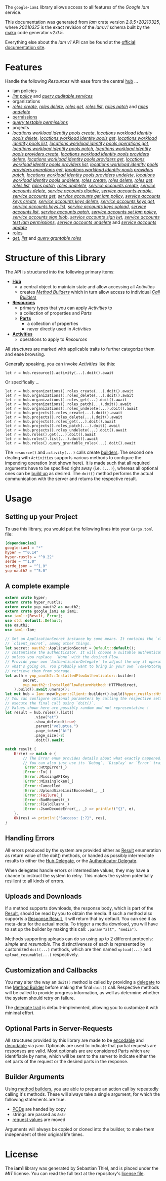 <!---
DO NOT EDIT !
This file was generated automatically from 'src/mako/api/README.md.mako'
DO NOT EDIT !
-->
The `google-iam1` library allows access to all features of the *Google Iam* service.

This documentation was generated from *Iam* crate version *2.0.5+20210325*, where *20210325* is the exact revision of the *iam:v1* schema built by the [mako](http://www.makotemplates.org/) code generator *v2.0.5*.

Everything else about the *Iam* *v1* API can be found at the
[official documentation site](https://cloud.google.com/iam/).
# Features

Handle the following *Resources* with ease from the central [hub](https://docs.rs/google-iam1/2.0.5+20210325/google_iam1/Iam) ... 

* iam policies
 * [*lint policy*](https://docs.rs/google-iam1/2.0.5+20210325/google_iam1/api::IamPolicyLintPolicyCall) and [*query auditable services*](https://docs.rs/google-iam1/2.0.5+20210325/google_iam1/api::IamPolicyQueryAuditableServiceCall)
* organizations
 * [*roles create*](https://docs.rs/google-iam1/2.0.5+20210325/google_iam1/api::OrganizationRoleCreateCall), [*roles delete*](https://docs.rs/google-iam1/2.0.5+20210325/google_iam1/api::OrganizationRoleDeleteCall), [*roles get*](https://docs.rs/google-iam1/2.0.5+20210325/google_iam1/api::OrganizationRoleGetCall), [*roles list*](https://docs.rs/google-iam1/2.0.5+20210325/google_iam1/api::OrganizationRoleListCall), [*roles patch*](https://docs.rs/google-iam1/2.0.5+20210325/google_iam1/api::OrganizationRolePatchCall) and [*roles undelete*](https://docs.rs/google-iam1/2.0.5+20210325/google_iam1/api::OrganizationRoleUndeleteCall)
* [permissions](https://docs.rs/google-iam1/2.0.5+20210325/google_iam1/api::Permission)
 * [*query testable permissions*](https://docs.rs/google-iam1/2.0.5+20210325/google_iam1/api::PermissionQueryTestablePermissionCall)
* projects
 * [*locations workload identity pools create*](https://docs.rs/google-iam1/2.0.5+20210325/google_iam1/api::ProjectLocationWorkloadIdentityPoolCreateCall), [*locations workload identity pools delete*](https://docs.rs/google-iam1/2.0.5+20210325/google_iam1/api::ProjectLocationWorkloadIdentityPoolDeleteCall), [*locations workload identity pools get*](https://docs.rs/google-iam1/2.0.5+20210325/google_iam1/api::ProjectLocationWorkloadIdentityPoolGetCall), [*locations workload identity pools list*](https://docs.rs/google-iam1/2.0.5+20210325/google_iam1/api::ProjectLocationWorkloadIdentityPoolListCall), [*locations workload identity pools operations get*](https://docs.rs/google-iam1/2.0.5+20210325/google_iam1/api::ProjectLocationWorkloadIdentityPoolOperationGetCall), [*locations workload identity pools patch*](https://docs.rs/google-iam1/2.0.5+20210325/google_iam1/api::ProjectLocationWorkloadIdentityPoolPatchCall), [*locations workload identity pools providers create*](https://docs.rs/google-iam1/2.0.5+20210325/google_iam1/api::ProjectLocationWorkloadIdentityPoolProviderCreateCall), [*locations workload identity pools providers delete*](https://docs.rs/google-iam1/2.0.5+20210325/google_iam1/api::ProjectLocationWorkloadIdentityPoolProviderDeleteCall), [*locations workload identity pools providers get*](https://docs.rs/google-iam1/2.0.5+20210325/google_iam1/api::ProjectLocationWorkloadIdentityPoolProviderGetCall), [*locations workload identity pools providers list*](https://docs.rs/google-iam1/2.0.5+20210325/google_iam1/api::ProjectLocationWorkloadIdentityPoolProviderListCall), [*locations workload identity pools providers operations get*](https://docs.rs/google-iam1/2.0.5+20210325/google_iam1/api::ProjectLocationWorkloadIdentityPoolProviderOperationGetCall), [*locations workload identity pools providers patch*](https://docs.rs/google-iam1/2.0.5+20210325/google_iam1/api::ProjectLocationWorkloadIdentityPoolProviderPatchCall), [*locations workload identity pools providers undelete*](https://docs.rs/google-iam1/2.0.5+20210325/google_iam1/api::ProjectLocationWorkloadIdentityPoolProviderUndeleteCall), [*locations workload identity pools undelete*](https://docs.rs/google-iam1/2.0.5+20210325/google_iam1/api::ProjectLocationWorkloadIdentityPoolUndeleteCall), [*roles create*](https://docs.rs/google-iam1/2.0.5+20210325/google_iam1/api::ProjectRoleCreateCall), [*roles delete*](https://docs.rs/google-iam1/2.0.5+20210325/google_iam1/api::ProjectRoleDeleteCall), [*roles get*](https://docs.rs/google-iam1/2.0.5+20210325/google_iam1/api::ProjectRoleGetCall), [*roles list*](https://docs.rs/google-iam1/2.0.5+20210325/google_iam1/api::ProjectRoleListCall), [*roles patch*](https://docs.rs/google-iam1/2.0.5+20210325/google_iam1/api::ProjectRolePatchCall), [*roles undelete*](https://docs.rs/google-iam1/2.0.5+20210325/google_iam1/api::ProjectRoleUndeleteCall), [*service accounts create*](https://docs.rs/google-iam1/2.0.5+20210325/google_iam1/api::ProjectServiceAccountCreateCall), [*service accounts delete*](https://docs.rs/google-iam1/2.0.5+20210325/google_iam1/api::ProjectServiceAccountDeleteCall), [*service accounts disable*](https://docs.rs/google-iam1/2.0.5+20210325/google_iam1/api::ProjectServiceAccountDisableCall), [*service accounts enable*](https://docs.rs/google-iam1/2.0.5+20210325/google_iam1/api::ProjectServiceAccountEnableCall), [*service accounts get*](https://docs.rs/google-iam1/2.0.5+20210325/google_iam1/api::ProjectServiceAccountGetCall), [*service accounts get iam policy*](https://docs.rs/google-iam1/2.0.5+20210325/google_iam1/api::ProjectServiceAccountGetIamPolicyCall), [*service accounts keys create*](https://docs.rs/google-iam1/2.0.5+20210325/google_iam1/api::ProjectServiceAccountKeyCreateCall), [*service accounts keys delete*](https://docs.rs/google-iam1/2.0.5+20210325/google_iam1/api::ProjectServiceAccountKeyDeleteCall), [*service accounts keys get*](https://docs.rs/google-iam1/2.0.5+20210325/google_iam1/api::ProjectServiceAccountKeyGetCall), [*service accounts keys list*](https://docs.rs/google-iam1/2.0.5+20210325/google_iam1/api::ProjectServiceAccountKeyListCall), [*service accounts keys upload*](https://docs.rs/google-iam1/2.0.5+20210325/google_iam1/api::ProjectServiceAccountKeyUploadCall), [*service accounts list*](https://docs.rs/google-iam1/2.0.5+20210325/google_iam1/api::ProjectServiceAccountListCall), [*service accounts patch*](https://docs.rs/google-iam1/2.0.5+20210325/google_iam1/api::ProjectServiceAccountPatchCall), [*service accounts set iam policy*](https://docs.rs/google-iam1/2.0.5+20210325/google_iam1/api::ProjectServiceAccountSetIamPolicyCall), [*service accounts sign blob*](https://docs.rs/google-iam1/2.0.5+20210325/google_iam1/api::ProjectServiceAccountSignBlobCall), [*service accounts sign jwt*](https://docs.rs/google-iam1/2.0.5+20210325/google_iam1/api::ProjectServiceAccountSignJwtCall), [*service accounts test iam permissions*](https://docs.rs/google-iam1/2.0.5+20210325/google_iam1/api::ProjectServiceAccountTestIamPermissionCall), [*service accounts undelete*](https://docs.rs/google-iam1/2.0.5+20210325/google_iam1/api::ProjectServiceAccountUndeleteCall) and [*service accounts update*](https://docs.rs/google-iam1/2.0.5+20210325/google_iam1/api::ProjectServiceAccountUpdateCall)
* [roles](https://docs.rs/google-iam1/2.0.5+20210325/google_iam1/api::Role)
 * [*get*](https://docs.rs/google-iam1/2.0.5+20210325/google_iam1/api::RoleGetCall), [*list*](https://docs.rs/google-iam1/2.0.5+20210325/google_iam1/api::RoleListCall) and [*query grantable roles*](https://docs.rs/google-iam1/2.0.5+20210325/google_iam1/api::RoleQueryGrantableRoleCall)




# Structure of this Library

The API is structured into the following primary items:

* **[Hub](https://docs.rs/google-iam1/2.0.5+20210325/google_iam1/Iam)**
    * a central object to maintain state and allow accessing all *Activities*
    * creates [*Method Builders*](https://docs.rs/google-iam1/2.0.5+20210325/google_iam1/client::MethodsBuilder) which in turn
      allow access to individual [*Call Builders*](https://docs.rs/google-iam1/2.0.5+20210325/google_iam1/client::CallBuilder)
* **[Resources](https://docs.rs/google-iam1/2.0.5+20210325/google_iam1/client::Resource)**
    * primary types that you can apply *Activities* to
    * a collection of properties and *Parts*
    * **[Parts](https://docs.rs/google-iam1/2.0.5+20210325/google_iam1/client::Part)**
        * a collection of properties
        * never directly used in *Activities*
* **[Activities](https://docs.rs/google-iam1/2.0.5+20210325/google_iam1/client::CallBuilder)**
    * operations to apply to *Resources*

All *structures* are marked with applicable traits to further categorize them and ease browsing.

Generally speaking, you can invoke *Activities* like this:

```Rust,ignore
let r = hub.resource().activity(...).doit().await
```

Or specifically ...

```ignore
let r = hub.organizations().roles_create(...).doit().await
let r = hub.organizations().roles_delete(...).doit().await
let r = hub.organizations().roles_get(...).doit().await
let r = hub.organizations().roles_patch(...).doit().await
let r = hub.organizations().roles_undelete(...).doit().await
let r = hub.projects().roles_create(...).doit().await
let r = hub.projects().roles_delete(...).doit().await
let r = hub.projects().roles_get(...).doit().await
let r = hub.projects().roles_patch(...).doit().await
let r = hub.projects().roles_undelete(...).doit().await
let r = hub.roles().get(...).doit().await
let r = hub.roles().list(...).doit().await
let r = hub.roles().query_grantable_roles(...).doit().await
```

The `resource()` and `activity(...)` calls create [builders][builder-pattern]. The second one dealing with `Activities` 
supports various methods to configure the impending operation (not shown here). It is made such that all required arguments have to be 
specified right away (i.e. `(...)`), whereas all optional ones can be [build up][builder-pattern] as desired.
The `doit()` method performs the actual communication with the server and returns the respective result.

# Usage

## Setting up your Project

To use this library, you would put the following lines into your `Cargo.toml` file:

```toml
[dependencies]
google-iam1 = "*"
hyper = "^0.14"
hyper-rustls = "^0.22"
serde = "^1.0"
serde_json = "^1.0"
yup-oauth2 = "^5.0"
```

## A complete example

```Rust
extern crate hyper;
extern crate hyper_rustls;
extern crate yup_oauth2 as oauth2;
extern crate google_iam1 as iam1;
use iam1::{Result, Error};
use std::default::Default;
use oauth2;
use iam1::Iam;

// Get an ApplicationSecret instance by some means. It contains the `client_id` and 
// `client_secret`, among other things.
let secret: oauth2::ApplicationSecret = Default::default();
// Instantiate the authenticator. It will choose a suitable authentication flow for you, 
// unless you replace  `None` with the desired Flow.
// Provide your own `AuthenticatorDelegate` to adjust the way it operates and get feedback about 
// what's going on. You probably want to bring in your own `TokenStorage` to persist tokens and
// retrieve them from storage.
let auth = yup_oauth2::InstalledFlowAuthenticator::builder(
        secret,
        yup_oauth2::InstalledFlowReturnMethod::HTTPRedirect,
    ).build().await.unwrap();
let mut hub = Iam::new(hyper::Client::builder().build(hyper_rustls::HttpsConnector::with_native_roots()), auth);
// You can configure optional parameters by calling the respective setters at will, and
// execute the final call using `doit()`.
// Values shown here are possibly random and not representative !
let result = hub.roles().list()
             .view("et")
             .show_deleted(true)
             .parent("voluptua.")
             .page_token("At")
             .page_size(-8)
             .doit().await;

match result {
    Err(e) => match e {
        // The Error enum provides details about what exactly happened.
        // You can also just use its `Debug`, `Display` or `Error` traits
         Error::HttpError(_)
        |Error::Io(_)
        |Error::MissingAPIKey
        |Error::MissingToken(_)
        |Error::Cancelled
        |Error::UploadSizeLimitExceeded(_, _)
        |Error::Failure(_)
        |Error::BadRequest(_)
        |Error::FieldClash(_)
        |Error::JsonDecodeError(_, _) => println!("{}", e),
    },
    Ok(res) => println!("Success: {:?}", res),
}

```
## Handling Errors

All errors produced by the system are provided either as [Result](https://docs.rs/google-iam1/2.0.5+20210325/google_iam1/client::Result) enumeration as return value of
the doit() methods, or handed as possibly intermediate results to either the 
[Hub Delegate](https://docs.rs/google-iam1/2.0.5+20210325/google_iam1/client::Delegate), or the [Authenticator Delegate](https://docs.rs/yup-oauth2/*/yup_oauth2/trait.AuthenticatorDelegate.html).

When delegates handle errors or intermediate values, they may have a chance to instruct the system to retry. This 
makes the system potentially resilient to all kinds of errors.

## Uploads and Downloads
If a method supports downloads, the response body, which is part of the [Result](https://docs.rs/google-iam1/2.0.5+20210325/google_iam1/client::Result), should be
read by you to obtain the media.
If such a method also supports a [Response Result](https://docs.rs/google-iam1/2.0.5+20210325/google_iam1/client::ResponseResult), it will return that by default.
You can see it as meta-data for the actual media. To trigger a media download, you will have to set up the builder by making
this call: `.param("alt", "media")`.

Methods supporting uploads can do so using up to 2 different protocols: 
*simple* and *resumable*. The distinctiveness of each is represented by customized 
`doit(...)` methods, which are then named `upload(...)` and `upload_resumable(...)` respectively.

## Customization and Callbacks

You may alter the way an `doit()` method is called by providing a [delegate](https://docs.rs/google-iam1/2.0.5+20210325/google_iam1/client::Delegate) to the 
[Method Builder](https://docs.rs/google-iam1/2.0.5+20210325/google_iam1/client::CallBuilder) before making the final `doit()` call. 
Respective methods will be called to provide progress information, as well as determine whether the system should 
retry on failure.

The [delegate trait](https://docs.rs/google-iam1/2.0.5+20210325/google_iam1/client::Delegate) is default-implemented, allowing you to customize it with minimal effort.

## Optional Parts in Server-Requests

All structures provided by this library are made to be [encodable](https://docs.rs/google-iam1/2.0.5+20210325/google_iam1/client::RequestValue) and 
[decodable](https://docs.rs/google-iam1/2.0.5+20210325/google_iam1/client::ResponseResult) via *json*. Optionals are used to indicate that partial requests are responses 
are valid.
Most optionals are are considered [Parts](https://docs.rs/google-iam1/2.0.5+20210325/google_iam1/client::Part) which are identifiable by name, which will be sent to 
the server to indicate either the set parts of the request or the desired parts in the response.

## Builder Arguments

Using [method builders](https://docs.rs/google-iam1/2.0.5+20210325/google_iam1/client::CallBuilder), you are able to prepare an action call by repeatedly calling it's methods.
These will always take a single argument, for which the following statements are true.

* [PODs][wiki-pod] are handed by copy
* strings are passed as `&str`
* [request values](https://docs.rs/google-iam1/2.0.5+20210325/google_iam1/client::RequestValue) are moved

Arguments will always be copied or cloned into the builder, to make them independent of their original life times.

[wiki-pod]: http://en.wikipedia.org/wiki/Plain_old_data_structure
[builder-pattern]: http://en.wikipedia.org/wiki/Builder_pattern
[google-go-api]: https://github.com/google/google-api-go-client

# License
The **iam1** library was generated by Sebastian Thiel, and is placed 
under the *MIT* license.
You can read the full text at the repository's [license file][repo-license].

[repo-license]: https://github.com/Byron/google-apis-rsblob/main/LICENSE.md

